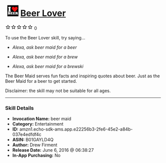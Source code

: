 # &nbsp;<img src="skill_icon" alt="Beer Lover icon" width="36"> [Beer Lover](http://alexa.amazon.com/#skills/amzn1.echo-sdk-ams.app.e22256b3-2fe6-45e2-a84b-037e4edfdf4c)
![0 stars](../../images/ic_star_border_black_18dp_1x.png)![0 stars](../../images/ic_star_border_black_18dp_1x.png)![0 stars](../../images/ic_star_border_black_18dp_1x.png)![0 stars](../../images/ic_star_border_black_18dp_1x.png)![0 stars](../../images/ic_star_border_black_18dp_1x.png) 0

To use the Beer Lover skill, try saying...

* *Alexa, ask beer maid for a beer*

* *Alexa, ask beer maid for a brew*

* *Alexa, ask beer maid for a brewski*

The Beer Maid serves fun facts and inspiring quotes about beer.  Just as the Beer Maid for a beer to get started.  

Disclaimer: the skill may not be suitable for all ages.

***

### Skill Details

* **Invocation Name:** beer maid
* **Category:** Entertainment
* **ID:** amzn1.echo-sdk-ams.app.e22256b3-2fe6-45e2-a84b-037e4edfdf4c
* **ASIN:** B01GAYLD4Q
* **Author:** Drew Firment
* **Release Date:** June 6, 2016 @ 06:38:27
* **In-App Purchasing:** No
